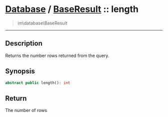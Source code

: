 # [Database](db.md) / [BaseResult](db-BaseResult.md) :: length
 > im\database\BaseResult
____

## Description
Returns the number rows returned from the query.

## Synopsis
```php
abstract public length(): int
```

## Return
The number of rows
